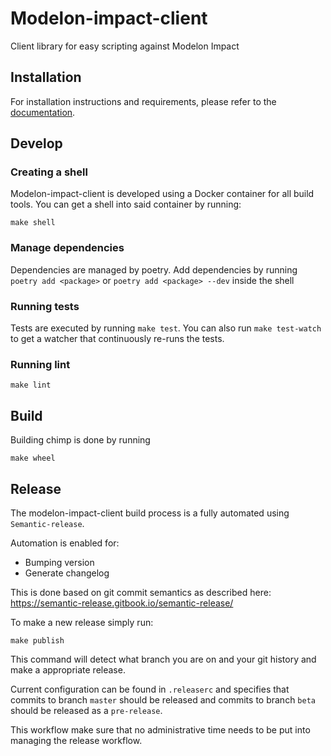 # Modelon-impact-client
Client library for easy scripting against Modelon Impact

## Installation

For installation instructions and requirements, please refer to the [documentation](https://modelon-impact-client.readthedocs.io).


## Develop

### Creating a shell
Modelon-impact-client is developed using a Docker container for all build tools.
You can get a shell into said container by running:

```
make shell
```

### Manage dependencies
Dependencies are managed by poetry. Add dependencies by running 
`poetry add <package>`  or `poetry add <package> --dev` inside the shell

### Running tests

Tests are executed by running `make test`. You can also run `make test-watch` to get a watcher
that continuously re-runs the tests.

### Running lint
```
make lint
```

## Build

Building chimp is done by running

```
make wheel
```

## Release

The modelon-impact-client build process is a fully automated using `Semantic-release`.

Automation is enabled for:
- Bumping version
- Generate changelog

This is done based on git commit semantics as described here: https://semantic-release.gitbook.io/semantic-release/

To make a new release simply run:
```
make publish
```

This command will detect what branch you are on and your git history and make a appropriate release.

Current configuration can be found in `.releaserc` and specifies that commits to branch `master` should be released and
commits to branch `beta` should be released as a `pre-release`.

This workflow make sure that no administrative time needs to be put into managing the release workflow.
